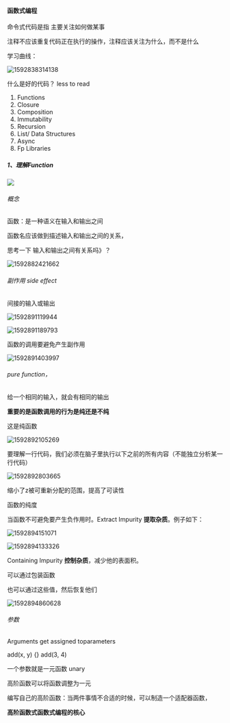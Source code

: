 #### 函数式编程

命令式代码是指 主要关注如何做某事

注释不应该重复代码正在执行的操作，注释应该关注为什么，而不是什么



学习曲线：

![1592838314138](C:\Users\Administrator\AppData\Roaming\Typora\typora-user-images\1592838314138.png)

什么是好的代码？ less to read

1. Functions
2. Closure
3. Composition
4. Immutability
5. Recursion
6. List/ Data Structures
7. Async
8. Fp Libraries

##### 1、理解Function

![](C:\Users\Administrator\AppData\Roaming\Typora\typora-user-images\1592882394420.png)

###### 概念

函数：是一种语义在输入和输出之间

函数名应该做到描述输入和输出之间的关系，

思考一下 输入和输出之间有关系吗》？

![1592882421662](C:\Users\Administrator\AppData\Roaming\Typora\typora-user-images\1592882421662.png)

###### 副作用 side effect

间接的输入或输出

![1592891119944](C:\Users\Administrator\AppData\Roaming\Typora\typora-user-images\1592891119944.png)

![1592891189793](C:\Users\Administrator\AppData\Roaming\Typora\typora-user-images\1592891189793.png)

函数的调用要避免产生副作用

![1592891403997](C:\Users\Administrator\AppData\Roaming\Typora\typora-user-images\1592891403997.png)

###### pure function，

给一个相同的输入，就会有相同的输出

**重要的是函数调用的行为是纯还是不纯**

这是纯函数

![1592892105269](C:\Users\Administrator\AppData\Roaming\Typora\typora-user-images\1592892105269.png)

要理解一行代码，我们必须在脑子里执行以下之前的所有内容（不能独立分析某一行代码）

![1592892803665](C:\Users\Administrator\AppData\Roaming\Typora\typora-user-images\1592892803665.png)

缩小了z被可重新分配的范围，提高了可读性



函数的纯度

当函数不可避免要产生负作用时。Extract Impurity **提取杂质**。例子如下：

![1592894151071](C:\Users\Administrator\AppData\Roaming\Typora\typora-user-images\1592894151071.png)

![1592894133326](C:\Users\Administrator\AppData\Roaming\Typora\typora-user-images\1592894133326.png)

Containing Impurity **控制杂质**，减少他的表面积。

可以通过包装函数

也可以通过这些值，然后恢复他们

![1592894860628](C:\Users\Administrator\AppData\Roaming\Typora\typora-user-images\1592894860628.png)

###### 参数

Arguments get assigned toparameters

add(x, y) {}   add(3, 4)

一个参数就是一元函数 unary

高阶函数可以将函数调整为一元



编写自己的高阶函数：当两件事情不合适的时候，可以制造一个适配器函数，

**高阶函数式函数式编程的核心**